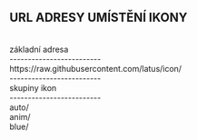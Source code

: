 URL ADRESY UMÍSTĚNÍ IKONY
<br/>
-------------------------
<br/>
základní adresa
<br/>
-------------------------
<br/>
https://raw.githubusercontent.com/latus/icon/
<br/>
-------------------------
<br/>
skupiny ikon
<br/>
-------------------------
<br/>
    auto/
<br/>
    anim/
<br/>
    blue/
<br/>
